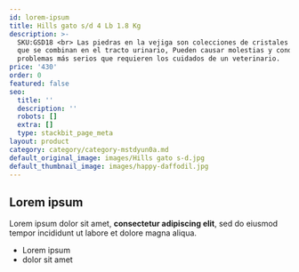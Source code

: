 ```yaml
---
id: lorem-ipsum
title: Hills gato s/d 4 Lb 1.8 Kg
description: >-
  SKU:GSD18 <br> Las piedras en la vejiga son colecciones de cristales minerales
  que se combinan en el tracto urinario, Pueden causar molestias y conducir a
  problemas más serios que requieren los cuidados de un veterinario.
price: '430'
order: 0
featured: false
seo:
  title: ''
  description: ''
  robots: []
  extra: []
  type: stackbit_page_meta
layout: product
category: category/category-mstdyun0a.md
default_original_image: images/Hills gato s-d.jpg
default_thumbnail_image: images/happy-daffodil.jpg
---
```

## Lorem ipsum

Lorem ipsum dolor sit amet, **consectetur adipiscing elit**, sed do eiusmod tempor incididunt ut labore et dolore magna aliqua.

- Lorem ipsum
- dolor sit amet